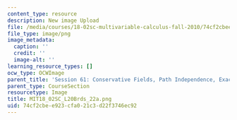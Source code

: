 ```yaml
---
content_type: resource
description: New image Upload
file: /media/courses/18-02sc-multivariable-calculus-fall-2010/74cf2cbee923cfa021c3d22f3746ec92_MIT18_02SC_L20Brds_22a.png
file_type: image/png
image_metadata:
  caption: ''
  credit: ''
  image-alt: ''
learning_resource_types: []
ocw_type: OCWImage
parent_title: 'Session 61: Conservative Fields, Path Independence, Exact Differentials'
parent_type: CourseSection
resourcetype: Image
title: MIT18_02SC_L20Brds_22a.png
uid: 74cf2cbe-e923-cfa0-21c3-d22f3746ec92
---
```

